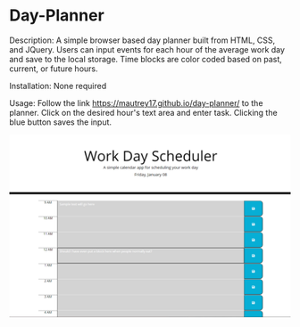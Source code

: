 # Day-Planner
Description: A simple browser based day planner built from HTML, CSS, and JQuery. Users can input events for each hour of the average work day and save to the local storage. Time blocks are color coded based on past, current, or future hours.

Installation: None required

Usage: Follow the link https://mautrey17.github.io/day-planner/ to the planner. Click on the desired hour's text area and enter task. Clicking the blue button saves the input.

![alt text](assets/images/sampleScreenshot.png)